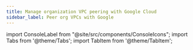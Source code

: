 ```yaml
---
title: Manage organization VPC peering with Google Cloud
sidebar_label: Peer org VPCs with Google
---
```


import ConsoleLabel from "@site/src/components/ConsoleIcons";
import Tabs from '@theme/Tabs';
import TabItem from '@theme/TabItem';
